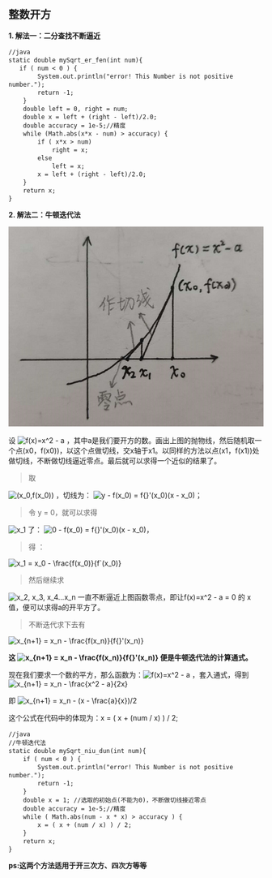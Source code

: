 ## 整数开方
**1. 解法一：二分查找不断逼近**

~~~
//java
static double mySqrt_er_fen(int num){
   if ( num < 0 ) {
        System.out.println("error! This Number is not positive number.");
        return -1;
    }
    double left = 0, right = num;
    double x = left + (right - left)/2.0;
    double accuracy = 1e-5;//精度
    while (Math.abs(x*x - num) > accuracy) {
        if ( x*x > num)
            right = x;
        else
            left = x;
        x = left + (right - left)/2.0;
    }
    return x;
}
~~~

**2. 解法二：牛顿迭代法**

![函数图像](https://raw.githubusercontent.com/ifreeshaoliang/LearningBlog/master/imges/lcode1.png)

设
<img src="https://latex.codecogs.com/gif.latex?\inline&space;f(x)=x^2&space;-&space;a" title="f(x)=x^2 - a" />
，其中a是我们要开方的数。画出上图的抛物线，然后随机取一个点(x0，f(x0))，以这个点做切线，交x轴于x1。以同样的方法以点(x1，f(x1))处做切线，不断做切线逼近零点。最后就可以求得一个近似的结果了。

>取 
<img src="https://latex.codecogs.com/gif.latex?\inline&space;(x_0,f(x_0))" title="(x_0,f(x_0))" />
，切线为：
<img src="https://latex.codecogs.com/gif.latex?y&space;-&space;f(x_0)&space;=&space;f{}'(x_0)(x&space;-&space;x_0)" title="y - f(x_0) = f{}'(x_0)(x - x_0)" />；

>令 y = 0，就可以求得 
<img src="https://latex.codecogs.com/gif.latex?\inline&space;x_1" title="x_1" /> 
了：
<img src="https://latex.codecogs.com/gif.latex?0&space;-&space;f(x_0)&space;=&space;f{}'(x_0)(x&space;-&space;x_0)" title="0 - f(x_0) = f{}'(x_0)(x - x_0)" />，

>得 ：
<img src="https://latex.codecogs.com/gif.latex?\inline&space;x_1&space;=&space;x_0&space;-&space;\frac{f(x_0)}{f`(x_0)}" title="x_1 = x_0 - \frac{f(x_0)}{f`(x_0)}" />

>然后继续求
<img src="https://latex.codecogs.com/gif.latex?\inline&space;x_2,&space;x_3,&space;x_4...x_n" title="x_2, x_3, x_4...x_n" />
一直不断逼近上图函数零点，即让f(x)=x^2 - a = 0 的 x 值，便可以求得a的开平方了。

>不断迭代求下去有
<img src="https://latex.codecogs.com/gif.latex?\inline&space;x_{n&plus;1}&space;=&space;x_n&space;-&space;\frac{f(x_n)}{f{}'(x_n)}" title="x_{n+1} = x_n - \frac{f(x_n)}{f{}'(x_n)}" />

**这
<img src="https://latex.codecogs.com/gif.latex?\inline&space;x_{n&plus;1}&space;=&space;x_n&space;-&space;\frac{f(x_n)}{f{}'(x_n)}" title="x_{n+1} = x_n - \frac{f(x_n)}{f{}'(x_n)}" />
便是牛顿迭代法的计算通式。**

现在我们要求一个数的平方，那么函数为：<img src="https://latex.codecogs.com/gif.latex?\inline&space;f(x)=x^2&space;-&space;a" title="f(x)=x^2 - a" />
，套入通式，得到
<img src="https://latex.codecogs.com/gif.latex?\inline&space;x_{n&plus;1}&space;=&space;x_n&space;-&space;\frac{x^2&space;-&space;a}{2x}" title="x_{n+1} = x_n - \frac{x^2 - a}{2x}" />

即
<img src="https://latex.codecogs.com/gif.latex?\inline&space;x_{n&plus;1}&space;=&space;x_n&space;-&space;(x&space;-&space;\frac{a}{x})/2" title="x_{n+1} = x_n - (x - \frac{a}{x})/2" />

这个公式在代码中的体现为：x = ( x + (num / x) ) / 2;

~~~
//java
//牛顿迭代法
static double mySqrt_niu_dun(int num){
    if ( num < 0 ) {
        System.out.println("error! This Number is not positive number.");
        return -1;
    }
    double x = 1; //选取的初始点(不能为0)，不断做切线接近零点
    double accuracy = 1e-5;//精度
    while ( Math.abs(num - x * x) > accuracy ) {
        x = ( x + (num / x) ) / 2;
    }
    return x;
}
~~~

**ps:这两个方法适用于开三次方、四次方等等**
